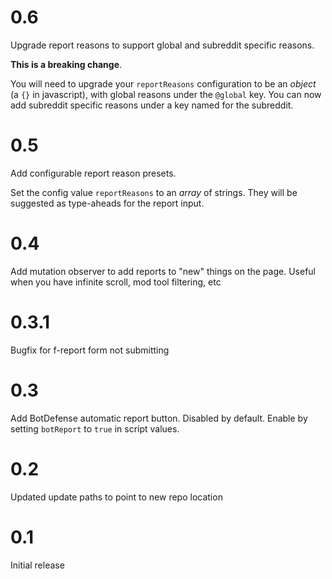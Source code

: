 # 0.6

Upgrade report reasons to support global and subreddit specific reasons.

__This is a breaking change__.

You will need to upgrade your `reportReasons` configuration to be an _object_ (a `{}` in javascript), with global reasons under the `@global` key.
You can now add subreddit specific reasons under a key named for the subreddit.
# 0.5

Add configurable report reason presets.

Set the config value `reportReasons` to an _array_ of strings. They will be suggested as type-aheads for the report input.

# 0.4

Add mutation observer to add reports to "new" things on the page. Useful when you have infinite scroll, mod tool filtering, etc

# 0.3.1

Bugfix for f-report form not submitting

# 0.3

Add BotDefense automatic report button. Disabled by default. Enable by setting `botReport` to `true` in script values.

# 0.2

Updated update paths to point to new repo location

# 0.1

Initial release
